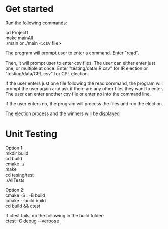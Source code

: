 # Get started
Run the following commands:

cd Project1  
make mainAll  
./main or ./main <.csv file>

The program will prompt user to enter a command. Enter "read".

Then, it will prompt user to enter csv files. The user can either enter just one, or multiple at once. Enter "testing/data/IR.csv" for IR election or "testing/data/CPL.csv" for CPL election.

If the user enters just one file following the read command, the program will prompt the user again and ask if there are any other files they want to enter. The user can enter another csv file or enter no into the command line. 

If the user enters no, the program will process the files and run the election. 

The election process and the winners will be displayed.

# Unit Testing
Option 1:  
mkdir build <br />
cd build <br />
cmake ../ <br />
make <br />
cd tesing/test <br />
./AllTests <br />

Option 2:  
cmake -S . -B build <br />
cmake --build build <br />
cd build && ctest <br />

If ctest fails, do the following in the build folder: <br />
ctest -C debug --verbose <br />
